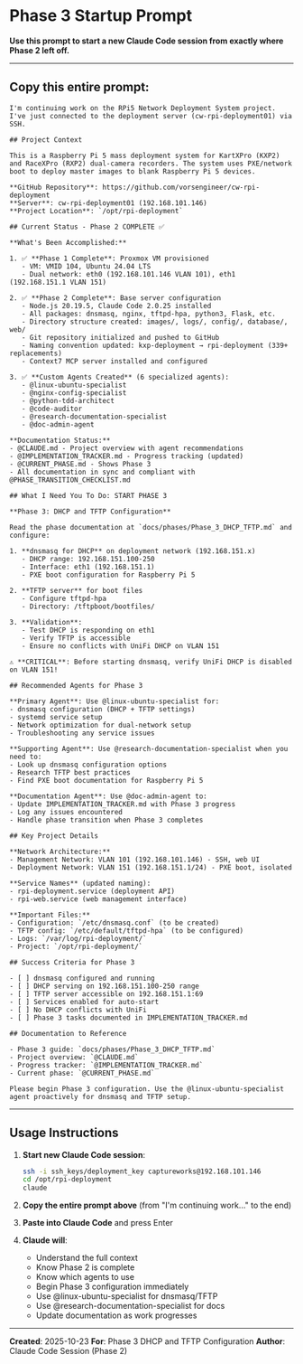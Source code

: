 # Phase 3 Startup Prompt

**Use this prompt to start a new Claude Code session from exactly where Phase 2 left off.**

---

## Copy this entire prompt:

```
I'm continuing work on the RPi5 Network Deployment System project. I've just connected to the deployment server (cw-rpi-deployment01) via SSH.

## Project Context

This is a Raspberry Pi 5 mass deployment system for KartXPro (KXP2) and RaceXPro (RXP2) dual-camera recorders. The system uses PXE/network boot to deploy master images to blank Raspberry Pi 5 devices.

**GitHub Repository**: https://github.com/vorsengineer/cw-rpi-deployment
**Server**: cw-rpi-deployment01 (192.168.101.146)
**Project Location**: `/opt/rpi-deployment`

## Current Status - Phase 2 COMPLETE ✅

**What's Been Accomplished:**

1. ✅ **Phase 1 Complete**: Proxmox VM provisioned
   - VM: VMID 104, Ubuntu 24.04 LTS
   - Dual network: eth0 (192.168.101.146 VLAN 101), eth1 (192.168.151.1 VLAN 151)

2. ✅ **Phase 2 Complete**: Base server configuration
   - Node.js 20.19.5, Claude Code 2.0.25 installed
   - All packages: dnsmasq, nginx, tftpd-hpa, python3, Flask, etc.
   - Directory structure created: images/, logs/, config/, database/, web/
   - Git repository initialized and pushed to GitHub
   - Naming convention updated: kxp-deployment → rpi-deployment (339+ replacements)
   - Context7 MCP server installed and configured

3. ✅ **Custom Agents Created** (6 specialized agents):
   - @linux-ubuntu-specialist
   - @nginx-config-specialist
   - @python-tdd-architect
   - @code-auditor
   - @research-documentation-specialist
   - @doc-admin-agent

**Documentation Status:**
- @CLAUDE.md - Project overview with agent recommendations
- @IMPLEMENTATION_TRACKER.md - Progress tracking (updated)
- @CURRENT_PHASE.md - Shows Phase 3
- All documentation in sync and compliant with @PHASE_TRANSITION_CHECKLIST.md

## What I Need You To Do: START PHASE 3

**Phase 3: DHCP and TFTP Configuration**

Read the phase documentation at `docs/phases/Phase_3_DHCP_TFTP.md` and configure:

1. **dnsmasq for DHCP** on deployment network (192.168.151.x)
   - DHCP range: 192.168.151.100-250
   - Interface: eth1 (192.168.151.1)
   - PXE boot configuration for Raspberry Pi 5

2. **TFTP server** for boot files
   - Configure tftpd-hpa
   - Directory: /tftpboot/bootfiles/

3. **Validation**:
   - Test DHCP is responding on eth1
   - Verify TFTP is accessible
   - Ensure no conflicts with UniFi DHCP on VLAN 151

⚠️ **CRITICAL**: Before starting dnsmasq, verify UniFi DHCP is disabled on VLAN 151!

## Recommended Agents for Phase 3

**Primary Agent**: Use @linux-ubuntu-specialist for:
- dnsmasq configuration (DHCP + TFTP settings)
- systemd service setup
- Network optimization for dual-network setup
- Troubleshooting any service issues

**Supporting Agent**: Use @research-documentation-specialist when you need to:
- Look up dnsmasq configuration options
- Research TFTP best practices
- Find PXE boot documentation for Raspberry Pi 5

**Documentation Agent**: Use @doc-admin-agent to:
- Update IMPLEMENTATION_TRACKER.md with Phase 3 progress
- Log any issues encountered
- Handle phase transition when Phase 3 completes

## Key Project Details

**Network Architecture:**
- Management Network: VLAN 101 (192.168.101.146) - SSH, web UI
- Deployment Network: VLAN 151 (192.168.151.1/24) - PXE boot, isolated

**Service Names** (updated naming):
- rpi-deployment.service (deployment API)
- rpi-web.service (web management interface)

**Important Files:**
- Configuration: `/etc/dnsmasq.conf` (to be created)
- TFTP config: `/etc/default/tftpd-hpa` (to be configured)
- Logs: `/var/log/rpi-deployment/`
- Project: `/opt/rpi-deployment/`

## Success Criteria for Phase 3

- [ ] dnsmasq configured and running
- [ ] DHCP serving on 192.168.151.100-250 range
- [ ] TFTP server accessible on 192.168.151.1:69
- [ ] Services enabled for auto-start
- [ ] No DHCP conflicts with UniFi
- [ ] Phase 3 tasks documented in IMPLEMENTATION_TRACKER.md

## Documentation to Reference

- Phase 3 guide: `docs/phases/Phase_3_DHCP_TFTP.md`
- Project overview: `@CLAUDE.md`
- Progress tracker: `@IMPLEMENTATION_TRACKER.md`
- Current phase: `@CURRENT_PHASE.md`

Please begin Phase 3 configuration. Use the @linux-ubuntu-specialist agent proactively for dnsmasq and TFTP setup.
```

---

## Usage Instructions

1. **Start new Claude Code session**:
   ```bash
   ssh -i ssh_keys/deployment_key captureworks@192.168.101.146
   cd /opt/rpi-deployment
   claude
   ```

2. **Copy the entire prompt above** (from "I'm continuing work..." to the end)

3. **Paste into Claude Code** and press Enter

4. **Claude will**:
   - Understand the full context
   - Know Phase 2 is complete
   - Know which agents to use
   - Begin Phase 3 configuration immediately
   - Use @linux-ubuntu-specialist for dnsmasq/TFTP
   - Use @research-documentation-specialist for docs
   - Update documentation as work progresses

---

**Created**: 2025-10-23
**For**: Phase 3 DHCP and TFTP Configuration
**Author**: Claude Code Session (Phase 2)
